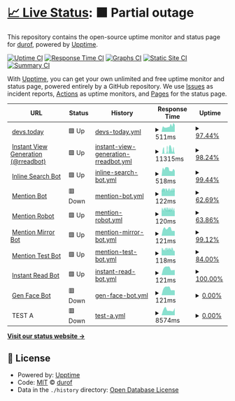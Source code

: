 # [📈 Live Status](https://durof.github.io/status): <!--live status--> **🟧 Partial outage**

This repository contains the open-source uptime monitor and status page for [durof](https://durof.github.io/status), powered by [Upptime](https://github.com/upptime/upptime).

[![Uptime CI](https://github.com/durof/status/workflows/Uptime%20CI/badge.svg)](https://github.com/durof/status/actions?query=workflow%3A%22Uptime+CI%22)
[![Response Time CI](https://github.com/durof/status/workflows/Response%20Time%20CI/badge.svg)](https://github.com/durof/status/actions?query=workflow%3A%22Response+Time+CI%22)
[![Graphs CI](https://github.com/durof/status/workflows/Graphs%20CI/badge.svg)](https://github.com/durof/status/actions?query=workflow%3A%22Graphs+CI%22)
[![Static Site CI](https://github.com/durof/status/workflows/Static%20Site%20CI/badge.svg)](https://github.com/durof/status/actions?query=workflow%3A%22Static+Site+CI%22)
[![Summary CI](https://github.com/durof/status/workflows/Summary%20CI/badge.svg)](https://github.com/durof/status/actions?query=workflow%3A%22Summary+CI%22)

With [Upptime](https://upptime.js.org), you can get your own unlimited and free uptime monitor and status page, powered entirely by a GitHub repository. We use [Issues](https://github.com/durof/status/issues) as incident reports, [Actions](https://github.com/durof/status/actions) as uptime monitors, and [Pages](https://durof.github.io/status) for the status page.

<!--start: status pages-->
<!-- This summary is generated by Upptime (https://github.com/upptime/upptime) -->
<!-- Do not edit this manually, your changes will be overwritten -->
<!-- prettier-ignore -->
| URL | Status | History | Response Time | Uptime |
| --- | ------ | ------- | ------------- | ------ |
| <img alt="" src="https://icons.duckduckgo.com/ip3/devs.today.ico" height="13"> [devs.today](https://devs.today) | 🟩 Up | [devs-today.yml](https://github.com/durof/status/commits/HEAD/history/devs-today.yml) | <details><summary><img alt="Response time graph" src="./graphs/devs-today/response-time-week.png" height="20"> 511ms</summary><br><a href="https://durof.github.io/status/history/devs-today"><img alt="Response time 709" src="https://img.shields.io/endpoint?url=https%3A%2F%2Fraw.githubusercontent.com%2Fdurof%2Fstatus%2FHEAD%2Fapi%2Fdevs-today%2Fresponse-time.json"></a><br><a href="https://durof.github.io/status/history/devs-today"><img alt="24-hour response time 606" src="https://img.shields.io/endpoint?url=https%3A%2F%2Fraw.githubusercontent.com%2Fdurof%2Fstatus%2FHEAD%2Fapi%2Fdevs-today%2Fresponse-time-day.json"></a><br><a href="https://durof.github.io/status/history/devs-today"><img alt="7-day response time 511" src="https://img.shields.io/endpoint?url=https%3A%2F%2Fraw.githubusercontent.com%2Fdurof%2Fstatus%2FHEAD%2Fapi%2Fdevs-today%2Fresponse-time-week.json"></a><br><a href="https://durof.github.io/status/history/devs-today"><img alt="30-day response time 468" src="https://img.shields.io/endpoint?url=https%3A%2F%2Fraw.githubusercontent.com%2Fdurof%2Fstatus%2FHEAD%2Fapi%2Fdevs-today%2Fresponse-time-month.json"></a><br><a href="https://durof.github.io/status/history/devs-today"><img alt="1-year response time 709" src="https://img.shields.io/endpoint?url=https%3A%2F%2Fraw.githubusercontent.com%2Fdurof%2Fstatus%2FHEAD%2Fapi%2Fdevs-today%2Fresponse-time-year.json"></a></details> | <details><summary><a href="https://durof.github.io/status/history/devs-today">97.44%</a></summary><a href="https://durof.github.io/status/history/devs-today"><img alt="All-time uptime 99.75%" src="https://img.shields.io/endpoint?url=https%3A%2F%2Fraw.githubusercontent.com%2Fdurof%2Fstatus%2FHEAD%2Fapi%2Fdevs-today%2Fuptime.json"></a><br><a href="https://durof.github.io/status/history/devs-today"><img alt="24-hour uptime 100.00%" src="https://img.shields.io/endpoint?url=https%3A%2F%2Fraw.githubusercontent.com%2Fdurof%2Fstatus%2FHEAD%2Fapi%2Fdevs-today%2Fuptime-day.json"></a><br><a href="https://durof.github.io/status/history/devs-today"><img alt="7-day uptime 97.44%" src="https://img.shields.io/endpoint?url=https%3A%2F%2Fraw.githubusercontent.com%2Fdurof%2Fstatus%2FHEAD%2Fapi%2Fdevs-today%2Fuptime-week.json"></a><br><a href="https://durof.github.io/status/history/devs-today"><img alt="30-day uptime 99.41%" src="https://img.shields.io/endpoint?url=https%3A%2F%2Fraw.githubusercontent.com%2Fdurof%2Fstatus%2FHEAD%2Fapi%2Fdevs-today%2Fuptime-month.json"></a><br><a href="https://durof.github.io/status/history/devs-today"><img alt="1-year uptime 99.75%" src="https://img.shields.io/endpoint?url=https%3A%2F%2Fraw.githubusercontent.com%2Fdurof%2Fstatus%2FHEAD%2Fapi%2Fdevs-today%2Fuptime-year.json"></a></details>
| <img alt="" src="https://icons.duckduckgo.com/ip3/a.devs.today.ico" height="13"> [Instant View Generation (@rreadbot)](https://a.devs.today/example.org) | 🟩 Up | [instant-view-generation-rreadbot.yml](https://github.com/durof/status/commits/HEAD/history/instant-view-generation-rreadbot.yml) | <details><summary><img alt="Response time graph" src="./graphs/instant-view-generation-rreadbot/response-time-week.png" height="20"> 11315ms</summary><br><a href="https://durof.github.io/status/history/instant-view-generation-rreadbot"><img alt="Response time 6610" src="https://img.shields.io/endpoint?url=https%3A%2F%2Fraw.githubusercontent.com%2Fdurof%2Fstatus%2FHEAD%2Fapi%2Finstant-view-generation-rreadbot%2Fresponse-time.json"></a><br><a href="https://durof.github.io/status/history/instant-view-generation-rreadbot"><img alt="24-hour response time 15811" src="https://img.shields.io/endpoint?url=https%3A%2F%2Fraw.githubusercontent.com%2Fdurof%2Fstatus%2FHEAD%2Fapi%2Finstant-view-generation-rreadbot%2Fresponse-time-day.json"></a><br><a href="https://durof.github.io/status/history/instant-view-generation-rreadbot"><img alt="7-day response time 11315" src="https://img.shields.io/endpoint?url=https%3A%2F%2Fraw.githubusercontent.com%2Fdurof%2Fstatus%2FHEAD%2Fapi%2Finstant-view-generation-rreadbot%2Fresponse-time-week.json"></a><br><a href="https://durof.github.io/status/history/instant-view-generation-rreadbot"><img alt="30-day response time 8145" src="https://img.shields.io/endpoint?url=https%3A%2F%2Fraw.githubusercontent.com%2Fdurof%2Fstatus%2FHEAD%2Fapi%2Finstant-view-generation-rreadbot%2Fresponse-time-month.json"></a><br><a href="https://durof.github.io/status/history/instant-view-generation-rreadbot"><img alt="1-year response time 6610" src="https://img.shields.io/endpoint?url=https%3A%2F%2Fraw.githubusercontent.com%2Fdurof%2Fstatus%2FHEAD%2Fapi%2Finstant-view-generation-rreadbot%2Fresponse-time-year.json"></a></details> | <details><summary><a href="https://durof.github.io/status/history/instant-view-generation-rreadbot">98.24%</a></summary><a href="https://durof.github.io/status/history/instant-view-generation-rreadbot"><img alt="All-time uptime 99.54%" src="https://img.shields.io/endpoint?url=https%3A%2F%2Fraw.githubusercontent.com%2Fdurof%2Fstatus%2FHEAD%2Fapi%2Finstant-view-generation-rreadbot%2Fuptime.json"></a><br><a href="https://durof.github.io/status/history/instant-view-generation-rreadbot"><img alt="24-hour uptime 89.39%" src="https://img.shields.io/endpoint?url=https%3A%2F%2Fraw.githubusercontent.com%2Fdurof%2Fstatus%2FHEAD%2Fapi%2Finstant-view-generation-rreadbot%2Fuptime-day.json"></a><br><a href="https://durof.github.io/status/history/instant-view-generation-rreadbot"><img alt="7-day uptime 98.24%" src="https://img.shields.io/endpoint?url=https%3A%2F%2Fraw.githubusercontent.com%2Fdurof%2Fstatus%2FHEAD%2Fapi%2Finstant-view-generation-rreadbot%2Fuptime-week.json"></a><br><a href="https://durof.github.io/status/history/instant-view-generation-rreadbot"><img alt="30-day uptime 99.42%" src="https://img.shields.io/endpoint?url=https%3A%2F%2Fraw.githubusercontent.com%2Fdurof%2Fstatus%2FHEAD%2Fapi%2Finstant-view-generation-rreadbot%2Fuptime-month.json"></a><br><a href="https://durof.github.io/status/history/instant-view-generation-rreadbot"><img alt="1-year uptime 99.54%" src="https://img.shields.io/endpoint?url=https%3A%2F%2Fraw.githubusercontent.com%2Fdurof%2Fstatus%2FHEAD%2Fapi%2Finstant-view-generation-rreadbot%2Fuptime-year.json"></a></details>
| <img alt="" src="https://icons.duckduckgo.com/ip3/backend.isbotdown.com.ico" height="13"> [Inline Search Bot](https://backend.isbotdown.com/bots/isbot) | 🟩 Up | [inline-search-bot.yml](https://github.com/durof/status/commits/HEAD/history/inline-search-bot.yml) | <details><summary><img alt="Response time graph" src="./graphs/inline-search-bot/response-time-week.png" height="20"> 518ms</summary><br><a href="https://durof.github.io/status/history/inline-search-bot"><img alt="Response time 536" src="https://img.shields.io/endpoint?url=https%3A%2F%2Fraw.githubusercontent.com%2Fdurof%2Fstatus%2FHEAD%2Fapi%2Finline-search-bot%2Fresponse-time.json"></a><br><a href="https://durof.github.io/status/history/inline-search-bot"><img alt="24-hour response time 438" src="https://img.shields.io/endpoint?url=https%3A%2F%2Fraw.githubusercontent.com%2Fdurof%2Fstatus%2FHEAD%2Fapi%2Finline-search-bot%2Fresponse-time-day.json"></a><br><a href="https://durof.github.io/status/history/inline-search-bot"><img alt="7-day response time 518" src="https://img.shields.io/endpoint?url=https%3A%2F%2Fraw.githubusercontent.com%2Fdurof%2Fstatus%2FHEAD%2Fapi%2Finline-search-bot%2Fresponse-time-week.json"></a><br><a href="https://durof.github.io/status/history/inline-search-bot"><img alt="30-day response time 534" src="https://img.shields.io/endpoint?url=https%3A%2F%2Fraw.githubusercontent.com%2Fdurof%2Fstatus%2FHEAD%2Fapi%2Finline-search-bot%2Fresponse-time-month.json"></a><br><a href="https://durof.github.io/status/history/inline-search-bot"><img alt="1-year response time 536" src="https://img.shields.io/endpoint?url=https%3A%2F%2Fraw.githubusercontent.com%2Fdurof%2Fstatus%2FHEAD%2Fapi%2Finline-search-bot%2Fresponse-time-year.json"></a></details> | <details><summary><a href="https://durof.github.io/status/history/inline-search-bot">99.44%</a></summary><a href="https://durof.github.io/status/history/inline-search-bot"><img alt="All-time uptime 99.44%" src="https://img.shields.io/endpoint?url=https%3A%2F%2Fraw.githubusercontent.com%2Fdurof%2Fstatus%2FHEAD%2Fapi%2Finline-search-bot%2Fuptime.json"></a><br><a href="https://durof.github.io/status/history/inline-search-bot"><img alt="24-hour uptime 96.06%" src="https://img.shields.io/endpoint?url=https%3A%2F%2Fraw.githubusercontent.com%2Fdurof%2Fstatus%2FHEAD%2Fapi%2Finline-search-bot%2Fuptime-day.json"></a><br><a href="https://durof.github.io/status/history/inline-search-bot"><img alt="7-day uptime 99.44%" src="https://img.shields.io/endpoint?url=https%3A%2F%2Fraw.githubusercontent.com%2Fdurof%2Fstatus%2FHEAD%2Fapi%2Finline-search-bot%2Fuptime-week.json"></a><br><a href="https://durof.github.io/status/history/inline-search-bot"><img alt="30-day uptime 99.35%" src="https://img.shields.io/endpoint?url=https%3A%2F%2Fraw.githubusercontent.com%2Fdurof%2Fstatus%2FHEAD%2Fapi%2Finline-search-bot%2Fuptime-month.json"></a><br><a href="https://durof.github.io/status/history/inline-search-bot"><img alt="1-year uptime 99.44%" src="https://img.shields.io/endpoint?url=https%3A%2F%2Fraw.githubusercontent.com%2Fdurof%2Fstatus%2FHEAD%2Fapi%2Finline-search-bot%2Fuptime-year.json"></a></details>
| <img alt="" src="https://icons.duckduckgo.com/ip3/backend.isbotdown.com.ico" height="13"> [Mention Bot](https://backend.isbotdown.com/bots/mentionbot) | 🟥 Down | [mention-bot.yml](https://github.com/durof/status/commits/HEAD/history/mention-bot.yml) | <details><summary><img alt="Response time graph" src="./graphs/mention-bot/response-time-week.png" height="20"> 122ms</summary><br><a href="https://durof.github.io/status/history/mention-bot"><img alt="Response time 115" src="https://img.shields.io/endpoint?url=https%3A%2F%2Fraw.githubusercontent.com%2Fdurof%2Fstatus%2FHEAD%2Fapi%2Fmention-bot%2Fresponse-time.json"></a><br><a href="https://durof.github.io/status/history/mention-bot"><img alt="24-hour response time 123" src="https://img.shields.io/endpoint?url=https%3A%2F%2Fraw.githubusercontent.com%2Fdurof%2Fstatus%2FHEAD%2Fapi%2Fmention-bot%2Fresponse-time-day.json"></a><br><a href="https://durof.github.io/status/history/mention-bot"><img alt="7-day response time 122" src="https://img.shields.io/endpoint?url=https%3A%2F%2Fraw.githubusercontent.com%2Fdurof%2Fstatus%2FHEAD%2Fapi%2Fmention-bot%2Fresponse-time-week.json"></a><br><a href="https://durof.github.io/status/history/mention-bot"><img alt="30-day response time 117" src="https://img.shields.io/endpoint?url=https%3A%2F%2Fraw.githubusercontent.com%2Fdurof%2Fstatus%2FHEAD%2Fapi%2Fmention-bot%2Fresponse-time-month.json"></a><br><a href="https://durof.github.io/status/history/mention-bot"><img alt="1-year response time 115" src="https://img.shields.io/endpoint?url=https%3A%2F%2Fraw.githubusercontent.com%2Fdurof%2Fstatus%2FHEAD%2Fapi%2Fmention-bot%2Fresponse-time-year.json"></a></details> | <details><summary><a href="https://durof.github.io/status/history/mention-bot">62.69%</a></summary><a href="https://durof.github.io/status/history/mention-bot"><img alt="All-time uptime 96.75%" src="https://img.shields.io/endpoint?url=https%3A%2F%2Fraw.githubusercontent.com%2Fdurof%2Fstatus%2FHEAD%2Fapi%2Fmention-bot%2Fuptime.json"></a><br><a href="https://durof.github.io/status/history/mention-bot"><img alt="24-hour uptime 56.42%" src="https://img.shields.io/endpoint?url=https%3A%2F%2Fraw.githubusercontent.com%2Fdurof%2Fstatus%2FHEAD%2Fapi%2Fmention-bot%2Fuptime-day.json"></a><br><a href="https://durof.github.io/status/history/mention-bot"><img alt="7-day uptime 62.69%" src="https://img.shields.io/endpoint?url=https%3A%2F%2Fraw.githubusercontent.com%2Fdurof%2Fstatus%2FHEAD%2Fapi%2Fmention-bot%2Fuptime-week.json"></a><br><a href="https://durof.github.io/status/history/mention-bot"><img alt="30-day uptime 79.20%" src="https://img.shields.io/endpoint?url=https%3A%2F%2Fraw.githubusercontent.com%2Fdurof%2Fstatus%2FHEAD%2Fapi%2Fmention-bot%2Fuptime-month.json"></a><br><a href="https://durof.github.io/status/history/mention-bot"><img alt="1-year uptime 96.75%" src="https://img.shields.io/endpoint?url=https%3A%2F%2Fraw.githubusercontent.com%2Fdurof%2Fstatus%2FHEAD%2Fapi%2Fmention-bot%2Fuptime-year.json"></a></details>
| <img alt="" src="https://icons.duckduckgo.com/ip3/backend.isbotdown.com.ico" height="13"> [Mention Robot](https://backend.isbotdown.com/bots/mentionrobot) | 🟩 Up | [mention-robot.yml](https://github.com/durof/status/commits/HEAD/history/mention-robot.yml) | <details><summary><img alt="Response time graph" src="./graphs/mention-robot/response-time-week.png" height="20"> 120ms</summary><br><a href="https://durof.github.io/status/history/mention-robot"><img alt="Response time 119" src="https://img.shields.io/endpoint?url=https%3A%2F%2Fraw.githubusercontent.com%2Fdurof%2Fstatus%2FHEAD%2Fapi%2Fmention-robot%2Fresponse-time.json"></a><br><a href="https://durof.github.io/status/history/mention-robot"><img alt="24-hour response time 122" src="https://img.shields.io/endpoint?url=https%3A%2F%2Fraw.githubusercontent.com%2Fdurof%2Fstatus%2FHEAD%2Fapi%2Fmention-robot%2Fresponse-time-day.json"></a><br><a href="https://durof.github.io/status/history/mention-robot"><img alt="7-day response time 120" src="https://img.shields.io/endpoint?url=https%3A%2F%2Fraw.githubusercontent.com%2Fdurof%2Fstatus%2FHEAD%2Fapi%2Fmention-robot%2Fresponse-time-week.json"></a><br><a href="https://durof.github.io/status/history/mention-robot"><img alt="30-day response time 119" src="https://img.shields.io/endpoint?url=https%3A%2F%2Fraw.githubusercontent.com%2Fdurof%2Fstatus%2FHEAD%2Fapi%2Fmention-robot%2Fresponse-time-month.json"></a><br><a href="https://durof.github.io/status/history/mention-robot"><img alt="1-year response time 119" src="https://img.shields.io/endpoint?url=https%3A%2F%2Fraw.githubusercontent.com%2Fdurof%2Fstatus%2FHEAD%2Fapi%2Fmention-robot%2Fresponse-time-year.json"></a></details> | <details><summary><a href="https://durof.github.io/status/history/mention-robot">63.86%</a></summary><a href="https://durof.github.io/status/history/mention-robot"><img alt="All-time uptime 96.47%" src="https://img.shields.io/endpoint?url=https%3A%2F%2Fraw.githubusercontent.com%2Fdurof%2Fstatus%2FHEAD%2Fapi%2Fmention-robot%2Fuptime.json"></a><br><a href="https://durof.github.io/status/history/mention-robot"><img alt="24-hour uptime 62.53%" src="https://img.shields.io/endpoint?url=https%3A%2F%2Fraw.githubusercontent.com%2Fdurof%2Fstatus%2FHEAD%2Fapi%2Fmention-robot%2Fuptime-day.json"></a><br><a href="https://durof.github.io/status/history/mention-robot"><img alt="7-day uptime 63.86%" src="https://img.shields.io/endpoint?url=https%3A%2F%2Fraw.githubusercontent.com%2Fdurof%2Fstatus%2FHEAD%2Fapi%2Fmention-robot%2Fuptime-week.json"></a><br><a href="https://durof.github.io/status/history/mention-robot"><img alt="30-day uptime 77.39%" src="https://img.shields.io/endpoint?url=https%3A%2F%2Fraw.githubusercontent.com%2Fdurof%2Fstatus%2FHEAD%2Fapi%2Fmention-robot%2Fuptime-month.json"></a><br><a href="https://durof.github.io/status/history/mention-robot"><img alt="1-year uptime 96.47%" src="https://img.shields.io/endpoint?url=https%3A%2F%2Fraw.githubusercontent.com%2Fdurof%2Fstatus%2FHEAD%2Fapi%2Fmention-robot%2Fuptime-year.json"></a></details>
| <img alt="" src="https://icons.duckduckgo.com/ip3/backend.isbotdown.com.ico" height="13"> [Mention Mirror Bot](https://backend.isbotdown.com/bots/mentionmirrorbot) | 🟩 Up | [mention-mirror-bot.yml](https://github.com/durof/status/commits/HEAD/history/mention-mirror-bot.yml) | <details><summary><img alt="Response time graph" src="./graphs/mention-mirror-bot/response-time-week.png" height="20"> 121ms</summary><br><a href="https://durof.github.io/status/history/mention-mirror-bot"><img alt="Response time 118" src="https://img.shields.io/endpoint?url=https%3A%2F%2Fraw.githubusercontent.com%2Fdurof%2Fstatus%2FHEAD%2Fapi%2Fmention-mirror-bot%2Fresponse-time.json"></a><br><a href="https://durof.github.io/status/history/mention-mirror-bot"><img alt="24-hour response time 85" src="https://img.shields.io/endpoint?url=https%3A%2F%2Fraw.githubusercontent.com%2Fdurof%2Fstatus%2FHEAD%2Fapi%2Fmention-mirror-bot%2Fresponse-time-day.json"></a><br><a href="https://durof.github.io/status/history/mention-mirror-bot"><img alt="7-day response time 121" src="https://img.shields.io/endpoint?url=https%3A%2F%2Fraw.githubusercontent.com%2Fdurof%2Fstatus%2FHEAD%2Fapi%2Fmention-mirror-bot%2Fresponse-time-week.json"></a><br><a href="https://durof.github.io/status/history/mention-mirror-bot"><img alt="30-day response time 123" src="https://img.shields.io/endpoint?url=https%3A%2F%2Fraw.githubusercontent.com%2Fdurof%2Fstatus%2FHEAD%2Fapi%2Fmention-mirror-bot%2Fresponse-time-month.json"></a><br><a href="https://durof.github.io/status/history/mention-mirror-bot"><img alt="1-year response time 118" src="https://img.shields.io/endpoint?url=https%3A%2F%2Fraw.githubusercontent.com%2Fdurof%2Fstatus%2FHEAD%2Fapi%2Fmention-mirror-bot%2Fresponse-time-year.json"></a></details> | <details><summary><a href="https://durof.github.io/status/history/mention-mirror-bot">99.12%</a></summary><a href="https://durof.github.io/status/history/mention-mirror-bot"><img alt="All-time uptime 97.22%" src="https://img.shields.io/endpoint?url=https%3A%2F%2Fraw.githubusercontent.com%2Fdurof%2Fstatus%2FHEAD%2Fapi%2Fmention-mirror-bot%2Fuptime.json"></a><br><a href="https://durof.github.io/status/history/mention-mirror-bot"><img alt="24-hour uptime 100.00%" src="https://img.shields.io/endpoint?url=https%3A%2F%2Fraw.githubusercontent.com%2Fdurof%2Fstatus%2FHEAD%2Fapi%2Fmention-mirror-bot%2Fuptime-day.json"></a><br><a href="https://durof.github.io/status/history/mention-mirror-bot"><img alt="7-day uptime 99.12%" src="https://img.shields.io/endpoint?url=https%3A%2F%2Fraw.githubusercontent.com%2Fdurof%2Fstatus%2FHEAD%2Fapi%2Fmention-mirror-bot%2Fuptime-week.json"></a><br><a href="https://durof.github.io/status/history/mention-mirror-bot"><img alt="30-day uptime 99.37%" src="https://img.shields.io/endpoint?url=https%3A%2F%2Fraw.githubusercontent.com%2Fdurof%2Fstatus%2FHEAD%2Fapi%2Fmention-mirror-bot%2Fuptime-month.json"></a><br><a href="https://durof.github.io/status/history/mention-mirror-bot"><img alt="1-year uptime 97.22%" src="https://img.shields.io/endpoint?url=https%3A%2F%2Fraw.githubusercontent.com%2Fdurof%2Fstatus%2FHEAD%2Fapi%2Fmention-mirror-bot%2Fuptime-year.json"></a></details>
| <img alt="" src="https://icons.duckduckgo.com/ip3/backend.isbotdown.com.ico" height="13"> [Mention Test Bot](https://backend.isbotdown.com/bots/mentiontestbot) | 🟩 Up | [mention-test-bot.yml](https://github.com/durof/status/commits/HEAD/history/mention-test-bot.yml) | <details><summary><img alt="Response time graph" src="./graphs/mention-test-bot/response-time-week.png" height="20"> 118ms</summary><br><a href="https://durof.github.io/status/history/mention-test-bot"><img alt="Response time 118" src="https://img.shields.io/endpoint?url=https%3A%2F%2Fraw.githubusercontent.com%2Fdurof%2Fstatus%2FHEAD%2Fapi%2Fmention-test-bot%2Fresponse-time.json"></a><br><a href="https://durof.github.io/status/history/mention-test-bot"><img alt="24-hour response time 92" src="https://img.shields.io/endpoint?url=https%3A%2F%2Fraw.githubusercontent.com%2Fdurof%2Fstatus%2FHEAD%2Fapi%2Fmention-test-bot%2Fresponse-time-day.json"></a><br><a href="https://durof.github.io/status/history/mention-test-bot"><img alt="7-day response time 118" src="https://img.shields.io/endpoint?url=https%3A%2F%2Fraw.githubusercontent.com%2Fdurof%2Fstatus%2FHEAD%2Fapi%2Fmention-test-bot%2Fresponse-time-week.json"></a><br><a href="https://durof.github.io/status/history/mention-test-bot"><img alt="30-day response time 118" src="https://img.shields.io/endpoint?url=https%3A%2F%2Fraw.githubusercontent.com%2Fdurof%2Fstatus%2FHEAD%2Fapi%2Fmention-test-bot%2Fresponse-time-month.json"></a><br><a href="https://durof.github.io/status/history/mention-test-bot"><img alt="1-year response time 118" src="https://img.shields.io/endpoint?url=https%3A%2F%2Fraw.githubusercontent.com%2Fdurof%2Fstatus%2FHEAD%2Fapi%2Fmention-test-bot%2Fresponse-time-year.json"></a></details> | <details><summary><a href="https://durof.github.io/status/history/mention-test-bot">84.00%</a></summary><a href="https://durof.github.io/status/history/mention-test-bot"><img alt="All-time uptime 97.37%" src="https://img.shields.io/endpoint?url=https%3A%2F%2Fraw.githubusercontent.com%2Fdurof%2Fstatus%2FHEAD%2Fapi%2Fmention-test-bot%2Fuptime.json"></a><br><a href="https://durof.github.io/status/history/mention-test-bot"><img alt="24-hour uptime 82.89%" src="https://img.shields.io/endpoint?url=https%3A%2F%2Fraw.githubusercontent.com%2Fdurof%2Fstatus%2FHEAD%2Fapi%2Fmention-test-bot%2Fuptime-day.json"></a><br><a href="https://durof.github.io/status/history/mention-test-bot"><img alt="7-day uptime 84.00%" src="https://img.shields.io/endpoint?url=https%3A%2F%2Fraw.githubusercontent.com%2Fdurof%2Fstatus%2FHEAD%2Fapi%2Fmention-test-bot%2Fuptime-week.json"></a><br><a href="https://durof.github.io/status/history/mention-test-bot"><img alt="30-day uptime 86.12%" src="https://img.shields.io/endpoint?url=https%3A%2F%2Fraw.githubusercontent.com%2Fdurof%2Fstatus%2FHEAD%2Fapi%2Fmention-test-bot%2Fuptime-month.json"></a><br><a href="https://durof.github.io/status/history/mention-test-bot"><img alt="1-year uptime 97.37%" src="https://img.shields.io/endpoint?url=https%3A%2F%2Fraw.githubusercontent.com%2Fdurof%2Fstatus%2FHEAD%2Fapi%2Fmention-test-bot%2Fuptime-year.json"></a></details>
| <img alt="" src="https://icons.duckduckgo.com/ip3/backend.isbotdown.com.ico" height="13"> [Instant Read Bot](https://backend.isbotdown.com/bots/rreadbot) | 🟩 Up | [instant-read-bot.yml](https://github.com/durof/status/commits/HEAD/history/instant-read-bot.yml) | <details><summary><img alt="Response time graph" src="./graphs/instant-read-bot/response-time-week.png" height="20"> 121ms</summary><br><a href="https://durof.github.io/status/history/instant-read-bot"><img alt="Response time 116" src="https://img.shields.io/endpoint?url=https%3A%2F%2Fraw.githubusercontent.com%2Fdurof%2Fstatus%2FHEAD%2Fapi%2Finstant-read-bot%2Fresponse-time.json"></a><br><a href="https://durof.github.io/status/history/instant-read-bot"><img alt="24-hour response time 91" src="https://img.shields.io/endpoint?url=https%3A%2F%2Fraw.githubusercontent.com%2Fdurof%2Fstatus%2FHEAD%2Fapi%2Finstant-read-bot%2Fresponse-time-day.json"></a><br><a href="https://durof.github.io/status/history/instant-read-bot"><img alt="7-day response time 121" src="https://img.shields.io/endpoint?url=https%3A%2F%2Fraw.githubusercontent.com%2Fdurof%2Fstatus%2FHEAD%2Fapi%2Finstant-read-bot%2Fresponse-time-week.json"></a><br><a href="https://durof.github.io/status/history/instant-read-bot"><img alt="30-day response time 122" src="https://img.shields.io/endpoint?url=https%3A%2F%2Fraw.githubusercontent.com%2Fdurof%2Fstatus%2FHEAD%2Fapi%2Finstant-read-bot%2Fresponse-time-month.json"></a><br><a href="https://durof.github.io/status/history/instant-read-bot"><img alt="1-year response time 116" src="https://img.shields.io/endpoint?url=https%3A%2F%2Fraw.githubusercontent.com%2Fdurof%2Fstatus%2FHEAD%2Fapi%2Finstant-read-bot%2Fresponse-time-year.json"></a></details> | <details><summary><a href="https://durof.github.io/status/history/instant-read-bot">100.00%</a></summary><a href="https://durof.github.io/status/history/instant-read-bot"><img alt="All-time uptime 99.60%" src="https://img.shields.io/endpoint?url=https%3A%2F%2Fraw.githubusercontent.com%2Fdurof%2Fstatus%2FHEAD%2Fapi%2Finstant-read-bot%2Fuptime.json"></a><br><a href="https://durof.github.io/status/history/instant-read-bot"><img alt="24-hour uptime 100.00%" src="https://img.shields.io/endpoint?url=https%3A%2F%2Fraw.githubusercontent.com%2Fdurof%2Fstatus%2FHEAD%2Fapi%2Finstant-read-bot%2Fuptime-day.json"></a><br><a href="https://durof.github.io/status/history/instant-read-bot"><img alt="7-day uptime 100.00%" src="https://img.shields.io/endpoint?url=https%3A%2F%2Fraw.githubusercontent.com%2Fdurof%2Fstatus%2FHEAD%2Fapi%2Finstant-read-bot%2Fuptime-week.json"></a><br><a href="https://durof.github.io/status/history/instant-read-bot"><img alt="30-day uptime 100.00%" src="https://img.shields.io/endpoint?url=https%3A%2F%2Fraw.githubusercontent.com%2Fdurof%2Fstatus%2FHEAD%2Fapi%2Finstant-read-bot%2Fuptime-month.json"></a><br><a href="https://durof.github.io/status/history/instant-read-bot"><img alt="1-year uptime 99.60%" src="https://img.shields.io/endpoint?url=https%3A%2F%2Fraw.githubusercontent.com%2Fdurof%2Fstatus%2FHEAD%2Fapi%2Finstant-read-bot%2Fuptime-year.json"></a></details>
| <img alt="" src="https://icons.duckduckgo.com/ip3/backend.isbotdown.com.ico" height="13"> [Gen Face Bot](https://backend.isbotdown.com/bots/genfacebot) | 🟥 Down | [gen-face-bot.yml](https://github.com/durof/status/commits/HEAD/history/gen-face-bot.yml) | <details><summary><img alt="Response time graph" src="./graphs/gen-face-bot/response-time-week.png" height="20"> 121ms</summary><br><a href="https://durof.github.io/status/history/gen-face-bot"><img alt="Response time 116" src="https://img.shields.io/endpoint?url=https%3A%2F%2Fraw.githubusercontent.com%2Fdurof%2Fstatus%2FHEAD%2Fapi%2Fgen-face-bot%2Fresponse-time.json"></a><br><a href="https://durof.github.io/status/history/gen-face-bot"><img alt="24-hour response time 85" src="https://img.shields.io/endpoint?url=https%3A%2F%2Fraw.githubusercontent.com%2Fdurof%2Fstatus%2FHEAD%2Fapi%2Fgen-face-bot%2Fresponse-time-day.json"></a><br><a href="https://durof.github.io/status/history/gen-face-bot"><img alt="7-day response time 121" src="https://img.shields.io/endpoint?url=https%3A%2F%2Fraw.githubusercontent.com%2Fdurof%2Fstatus%2FHEAD%2Fapi%2Fgen-face-bot%2Fresponse-time-week.json"></a><br><a href="https://durof.github.io/status/history/gen-face-bot"><img alt="30-day response time 122" src="https://img.shields.io/endpoint?url=https%3A%2F%2Fraw.githubusercontent.com%2Fdurof%2Fstatus%2FHEAD%2Fapi%2Fgen-face-bot%2Fresponse-time-month.json"></a><br><a href="https://durof.github.io/status/history/gen-face-bot"><img alt="1-year response time 116" src="https://img.shields.io/endpoint?url=https%3A%2F%2Fraw.githubusercontent.com%2Fdurof%2Fstatus%2FHEAD%2Fapi%2Fgen-face-bot%2Fresponse-time-year.json"></a></details> | <details><summary><a href="https://durof.github.io/status/history/gen-face-bot">0.00%</a></summary><a href="https://durof.github.io/status/history/gen-face-bot"><img alt="All-time uptime 7.30%" src="https://img.shields.io/endpoint?url=https%3A%2F%2Fraw.githubusercontent.com%2Fdurof%2Fstatus%2FHEAD%2Fapi%2Fgen-face-bot%2Fuptime.json"></a><br><a href="https://durof.github.io/status/history/gen-face-bot"><img alt="24-hour uptime 0.00%" src="https://img.shields.io/endpoint?url=https%3A%2F%2Fraw.githubusercontent.com%2Fdurof%2Fstatus%2FHEAD%2Fapi%2Fgen-face-bot%2Fuptime-day.json"></a><br><a href="https://durof.github.io/status/history/gen-face-bot"><img alt="7-day uptime 0.00%" src="https://img.shields.io/endpoint?url=https%3A%2F%2Fraw.githubusercontent.com%2Fdurof%2Fstatus%2FHEAD%2Fapi%2Fgen-face-bot%2Fuptime-week.json"></a><br><a href="https://durof.github.io/status/history/gen-face-bot"><img alt="30-day uptime 7.96%" src="https://img.shields.io/endpoint?url=https%3A%2F%2Fraw.githubusercontent.com%2Fdurof%2Fstatus%2FHEAD%2Fapi%2Fgen-face-bot%2Fuptime-month.json"></a><br><a href="https://durof.github.io/status/history/gen-face-bot"><img alt="1-year uptime 7.30%" src="https://img.shields.io/endpoint?url=https%3A%2F%2Fraw.githubusercontent.com%2Fdurof%2Fstatus%2FHEAD%2Fapi%2Fgen-face-bot%2Fuptime-year.json"></a></details>
| <img alt="" src="https://icons.duckduckgo.com/ip3/null.ico" height="13"> TEST A | 🟥 Down | [test-a.yml](https://github.com/durof/status/commits/HEAD/history/test-a.yml) | <details><summary><img alt="Response time graph" src="./graphs/test-a/response-time-week.png" height="20"> 8574ms</summary><br><a href="https://durof.github.io/status/history/test-a"><img alt="Response time 11669" src="https://img.shields.io/endpoint?url=https%3A%2F%2Fraw.githubusercontent.com%2Fdurof%2Fstatus%2FHEAD%2Fapi%2Ftest-a%2Fresponse-time.json"></a><br><a href="https://durof.github.io/status/history/test-a"><img alt="24-hour response time 11364" src="https://img.shields.io/endpoint?url=https%3A%2F%2Fraw.githubusercontent.com%2Fdurof%2Fstatus%2FHEAD%2Fapi%2Ftest-a%2Fresponse-time-day.json"></a><br><a href="https://durof.github.io/status/history/test-a"><img alt="7-day response time 8574" src="https://img.shields.io/endpoint?url=https%3A%2F%2Fraw.githubusercontent.com%2Fdurof%2Fstatus%2FHEAD%2Fapi%2Ftest-a%2Fresponse-time-week.json"></a><br><a href="https://durof.github.io/status/history/test-a"><img alt="30-day response time 12352" src="https://img.shields.io/endpoint?url=https%3A%2F%2Fraw.githubusercontent.com%2Fdurof%2Fstatus%2FHEAD%2Fapi%2Ftest-a%2Fresponse-time-month.json"></a><br><a href="https://durof.github.io/status/history/test-a"><img alt="1-year response time 11669" src="https://img.shields.io/endpoint?url=https%3A%2F%2Fraw.githubusercontent.com%2Fdurof%2Fstatus%2FHEAD%2Fapi%2Ftest-a%2Fresponse-time-year.json"></a></details> | <details><summary><a href="https://durof.github.io/status/history/test-a">0.00%</a></summary><a href="https://durof.github.io/status/history/test-a"><img alt="All-time uptime 3.16%" src="https://img.shields.io/endpoint?url=https%3A%2F%2Fraw.githubusercontent.com%2Fdurof%2Fstatus%2FHEAD%2Fapi%2Ftest-a%2Fuptime.json"></a><br><a href="https://durof.github.io/status/history/test-a"><img alt="24-hour uptime 0.00%" src="https://img.shields.io/endpoint?url=https%3A%2F%2Fraw.githubusercontent.com%2Fdurof%2Fstatus%2FHEAD%2Fapi%2Ftest-a%2Fuptime-day.json"></a><br><a href="https://durof.github.io/status/history/test-a"><img alt="7-day uptime 0.00%" src="https://img.shields.io/endpoint?url=https%3A%2F%2Fraw.githubusercontent.com%2Fdurof%2Fstatus%2FHEAD%2Fapi%2Ftest-a%2Fuptime-week.json"></a><br><a href="https://durof.github.io/status/history/test-a"><img alt="30-day uptime 7.96%" src="https://img.shields.io/endpoint?url=https%3A%2F%2Fraw.githubusercontent.com%2Fdurof%2Fstatus%2FHEAD%2Fapi%2Ftest-a%2Fuptime-month.json"></a><br><a href="https://durof.github.io/status/history/test-a"><img alt="1-year uptime 3.16%" src="https://img.shields.io/endpoint?url=https%3A%2F%2Fraw.githubusercontent.com%2Fdurof%2Fstatus%2FHEAD%2Fapi%2Ftest-a%2Fuptime-year.json"></a></details>

<!--end: status pages-->

[**Visit our status website →**](https://durof.github.io/status)

## 📄 License

- Powered by: [Upptime](https://github.com/upptime/upptime)
- Code: [MIT](./LICENSE) © [durof](https://durof.github.io/status)
- Data in the `./history` directory: [Open Database License](https://opendatacommons.org/licenses/odbl/1-0/)
